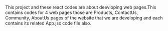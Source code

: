 This project and these react codes are about deevloping web pages.This contains codes for 4 web pages those are Products, ContactUs, Community, AboutUs pages of the website that we are developing and each contains its related App.jsx code file also. 
